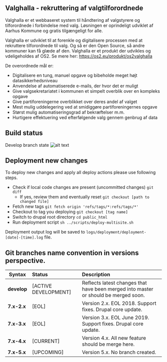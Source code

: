 Valghalla - rekruttering af valgtilforordnede
-----------------------------
Valghalla er et webbaseret system til håndtering af valgstyrere og tilforordnede i forbindelse med valg. Løsningen er oprindeligt udviklet af Aarhus Kommune og gratis tilgængeligt for alle.

Valghalla er udviklet til at forenkle og digitalisere processen med at rekruttere tilforordnede til valg. Og så er den Open Source, så andre kommuner kan få glæde af den. Valghalla er et produkt der udvikles og vdeligeholdes af OS2. Se mere her: https://os2.eu/produkt/os2valghalla

De overordnede mål er:

* Digitalisere en tung, manuel opgave og bibeholde meget højt datasikkerhedsniveau
* Anvendelse af automatiserede e-mails, der hvor det er muligt
* Give valgsekretariatet i kommunen et simpelt overblik over en kompleks opgave
* Give partiforeningerne overblikket over deres andel af valget
* Mest mulig uddelegering ved at smidiggøre partiforeningernes opgave
* Størst mulig automatiseringsgrad af bekræftelser m.m.
* Hurtigere effektuering ved efterfølgende valg gennem genbrug af data

## Build status

Develop branch state ![alt text](https://travis-ci.org/bellcom/valghalla.svg?branch=develop)

## Deployment new changes

To deploy new changes and apply all deploy actions please use following steps. 

* Check if local code changes are present (uncommitted changes) `git diff`
  * If yes, review them and eventually reset `git checkout [path to changed file]`
* Fetch new tags `git fetch origin 'refs/tags/*:refs/tags/*'`
* Checkout to tag you deploying `git checkout [tag name]`
* Switch to drupal root directory `cd public_html` 
* Run deployment script `sh ../scripts/deploy-multisite.sh`

Deployment output log will be saved to `logs/deployment/deployment-[date]-[time].log` file. 

## Git branches name convention in versions perspective.
| Syntax      | Status               | Description 
| ----        | :----                | :----        
| **develop** | [ACTIVE DEVELOPMENT] | Reflects latest changes that have been merged into master or should be merged soon.
| **7.x-2.x** | [EOL]                | Version 2.x. EOL 2018. Support fixes. Drupal core update.
| **7.x-3.x** | [EOL]                | Version 3.x. EOL June 2019. Support fixes. Drupal core update.
| **7.x-4.x** | [CURRENT]            | Version 4.x. All new feature should be merge here.
| **7.x-5.x** | [UPCOMING]           | Version 5.x. No branch created.
